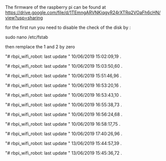 The firmware of the raspberry pi can be found at https://drive.google.com/file/d/1TEmngARVNKiqgyR24rXTRq2VOaFh6cHN/view?usp=sharing

for the first run you need to disable the check of the disk by :

sudo nano /etc/fstab

then remplace the 1 and 2 by zero

"# rbpi_wifi_robot: last update " 10/06/2019 15:02:09,19 . 
 
"# rbpi_wifi_robot: last update " 10/06/2019 15:03:50,60 . 
 
"# rbpi_wifi_robot: last update " 10/06/2019 15:51:46,96 . 
 
"# rbpi_wifi_robot: last update " 10/06/2019 16:53:20,16 . 
 
"# rbpi_wifi_robot: last update " 10/06/2019 16:53:43,10 . 
 
"# rbpi_wifi_robot: last update " 10/06/2019 16:55:38,73 . 
 
"# rbpi_wifi_robot: last update " 10/06/2019 16:56:24,68 . 
 
"# rbpi_wifi_robot: last update " 10/06/2019 16:58:17,75 . 
 
"# rbpi_wifi_robot: last update " 10/06/2019 17:40:26,96 . 
 
"# rbpi_wifi_robot: last update " 13/06/2019 15:44:57,39 . 
 
"# rbpi_wifi_robot: last update " 13/06/2019 15:45:36,72 . 
 
